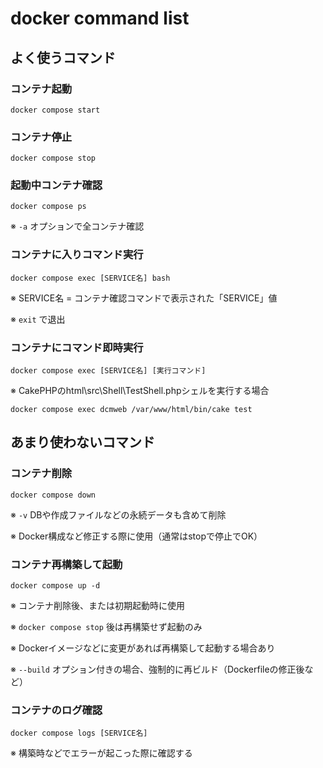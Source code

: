 # docker command list

## よく使うコマンド

### コンテナ起動

`docker compose start`

### コンテナ停止

`docker compose stop`

### 起動中コンテナ確認

`docker compose ps`

※ `-a` オプションで全コンテナ確認

### コンテナに入りコマンド実行

`docker compose exec [SERVICE名] bash`

※ SERVICE名 = コンテナ確認コマンドで表示された「SERVICE」値

※ `exit` で退出

### コンテナにコマンド即時実行

`docker compose exec [SERVICE名] [実行コマンド]`

※ CakePHPのhtml\src\Shell\TestShell.phpシェルを実行する場合

`docker compose exec dcmweb /var/www/html/bin/cake test`

## あまり使わないコマンド

### コンテナ削除

`docker compose down`

※ `-v` DBや作成ファイルなどの永続データも含めて削除

※ Docker構成など修正する際に使用（通常はstopで停止でOK）

### コンテナ再構築して起動

`docker compose up -d`

※ コンテナ削除後、または初期起動時に使用

※ `docker compose stop` 後は再構築せず起動のみ

※ Dockerイメージなどに変更があれば再構築して起動する場合あり

※ `--build` オプション付きの場合、強制的に再ビルド（Dockerfileの修正後など）

### コンテナのログ確認

`docker compose logs [SERVICE名]`

※ 構築時などでエラーが起こった際に確認する
